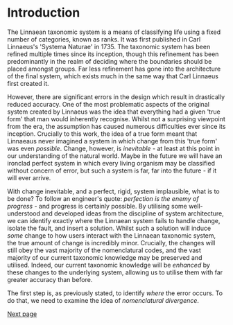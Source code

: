 # Introduction
The Linnaean taxonomic system is a means of classifying life using a fixed number of categories, known as ranks. It was first published in Carl Linnaeus's 'Systema Naturae' in 1735. The taxonomic system has been refined multiple times since its inception, though this refinement has been predominantly in the realm of deciding where the boundaries should be placed amongst groups. Far less refinement has gone into the architecture of the final system, which exists much in the same way that Carl Linnaeus first created it.

However, there are significant errors in the design which result in drastically reduced accuracy. One of the most problematic aspects of the original system created by Linnaeus was the idea that everything had a given 'true form' that man would inherently recognise. Whilst not a surprising viewpoint from the era, the assumption has caused numerous difficulties ever since its inception. Crucially to this work, the idea of a true form meant that Linnaeaus never imagined a system in which change from this 'true form' was even *possible*. Change, however, is *inevitable* - at least at this point in our understanding of the natural world. Maybe in the future we will have an ironclad perfect system in which every living organism may be classified without concern of error, but such a system is far, far into the future - if it will ever arrive.

With change inevitable, and a perfect, rigid, system implausible, what is to be done? To follow an engineer's quote: *perfection is the enemy of progress* - and progress is certainly possible. By utilising some well-understood and developed ideas from the discipline of system architecture, we can identify exactly where the Linnaean system fails to handle change, isolate the fault, and insert a solution. Whilst such a solution will induce *some* change to how users interact with the Linnaean taxonomic system, the true amount of change is incredibly minor. Crucially, the changes will still obey the vast majority of the nomenclatural codes, and the vast majority of our current taxonomic knowledge may be preserved and utilised. Indeed, our current taxonomic knowledge will be *enhanced* by these changes to the underlying system, allowing us to utilise them with far greater accuracy than before.

The first step is, as previously stated, to identify *where* the error occurs. To do that, we need to examine the idea of *nomenclatural divergence*.

[Next page](./nomenclatural-divergence.md)